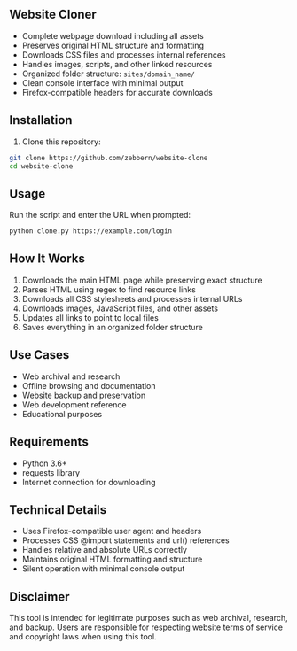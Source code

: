 ## Website Cloner

- Complete webpage download including all assets
- Preserves original HTML structure and formatting
- Downloads CSS files and processes internal references
- Handles images, scripts, and other linked resources
- Organized folder structure: `sites/domain_name/`
- Clean console interface with minimal output
- Firefox-compatible headers for accurate downloads

## Installation

1. Clone this repository:
```bash
git clone https://github.com/zebbern/website-clone
cd website-clone
```

## Usage

Run the script and enter the URL when prompted:

```bash
python clone.py https://example.com/login
```

## How It Works

1. Downloads the main HTML page while preserving exact structure
2. Parses HTML using regex to find resource links
3. Downloads all CSS stylesheets and processes internal URLs
4. Downloads images, JavaScript files, and other assets
5. Updates all links to point to local files
6. Saves everything in an organized folder structure

## Use Cases

- Web archival and research
- Offline browsing and documentation
- Website backup and preservation
- Web development reference
- Educational purposes

## Requirements

- Python 3.6+
- requests library
- Internet connection for downloading

## Technical Details

- Uses Firefox-compatible user agent and headers
- Processes CSS @import statements and url() references
- Handles relative and absolute URLs correctly
- Maintains original HTML formatting and structure
- Silent operation with minimal console output

## Disclaimer

This tool is intended for legitimate purposes such as web archival, research, and backup. Users are responsible for respecting website terms of service and copyright laws when using this tool.
